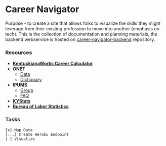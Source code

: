 # Career Navigator

Purpose - to create a site that allows folks to visualize the skills they might leverage from their existing profession to move into another (emphasis on tech). This is the collection of documentation and planning materials, the backend webservice is hosted on [career-navigator-backend](https://github.com/codeforkyana/career-navigator-backend) repository.

### Resources

- [**KentuckianaWorks Career Calculator**](http://www.careercalculator.org/#/)
- **ONET**
	- [Data](https://www.onetcenter.org/database.html#all-files)
	- [Dictionary](https://www.onetcenter.org/dictionary/24.0/excel/)
- **IPUMS**
	- [Group](https://usa.ipums.org/usa-action/variables/group)
	- [FAQ](https://usa.ipums.org/usa-action/faq)
- [**KYStats**](https://kystats.ky.gov/)
- [**Bureau of Labor Statistics**](https://www.bls.gov/regions/southeast/ky_louisville_msa.htm)

### Tasks
	[x] Map Data
	[...] Create Heroku Endpoint
	[ ] Visualize
